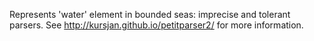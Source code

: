 Represents 'water' element in bounded seas: imprecise and tolerant parsers. See http://kursjan.github.io/petitparser2/ for more information.